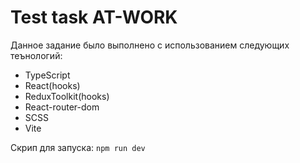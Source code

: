 # Test task AT-WORK

Данное задание было выполнено с использованием следующих теънологий:

- TypeScript
- React(hooks)
- ReduxToolkit(hooks)
- React-router-dom
- SCSS
- Vite

Скрип для запуска: `npm run dev`

```
